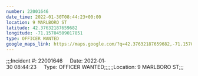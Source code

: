 ```yaml
---
number: 22001646
date_time: 2022-01-30T08:44:23+00:00
location: 9 MARLBORO ST
latitude: 42.37632187659682
longitude: -71.15704509017851
type: OFFICER WANTED
google_maps_link: https://maps.google.com/?q=42.37632187659682,-71.15704509017851
---
```


;;;Incident #: 22001646     Date: 2022‐01‐30 08:44:23     Type: OFFICER WANTED;;;;;;Location: 9 MARLBORO ST;;;
